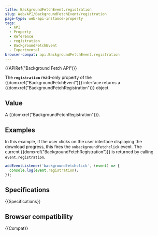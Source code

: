 ```yaml
---
title: BackgroundFetchEvent.registration
slug: Web/API/BackgroundFetchEvent/registration
page-type: web-api-instance-property
tags:
  - API
  - Property
  - Reference
  - registration
  - BackgroundFetchEvent
  - Experimental
browser-compat: api.BackgroundFetchEvent.registration
---
```

{{APIRef("Background Fetch API")}}

The **`registration`** read-only property of the {{domxref("BackgroundFetchEvent")}} interface returns a {{domxref("BackgroundFetchRegistration")}} object.

## Value

A {{domxref("BackgroundFetchRegistration")}}.

## Examples

In this example, if the user clicks on the user interface displaying the download progress, this fires the `onbackgroundfetchclick` event. The current {{domxref("BackgroundFetchRegistration")}} is returned by calling `event.registration`.

```js
addEventListener('backgroundfetchclick', (event) => {
  console.log(event.registration);
});
```

## Specifications

{{Specifications}}

## Browser compatibility

{{Compat}}
